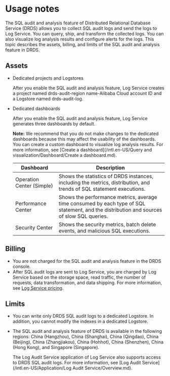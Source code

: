 # Usage notes

The SQL audit and analysis feature of Distributed Relational Database Service \(DRDS\) allows you to collect SQL audit logs and send the logs to Log Service. You can query, ship, and transform the collected logs. You can also visualize log analysis results and configure alerts for the logs. This topic describes the assets, billing, and limits of the SQL audit and analysis feature in DRDS.

## Assets

-   Dedicated projects and Logstores

    After you enable the SQL audit and analysis feature, Log Service creates a project named drds-audit-region name-Alibaba Cloud account ID and a Logstore named drds-audit-log.

-   Dedicated dashboards

    After you enable the SQL audit and analysis feature, Log Service generates three dashboards by default.

    **Note:** We recommend that you do not make changes to the dedicated dashboards because this may affect the usability of the dashboards. You can create a custom dashboard to visualize log analysis results. For more information, see [Create a dashboard](/intl.en-US/Query and visualization/Dashboard/Create a dashboard.md).

    |Dashboard|Description|
    |---------|-----------|
    |Operation Center \(Simple\)|Shows the statistics of DRDS instances, including the metrics, distribution, and trends of SQL statement executions.|
    |Performance Center|Shows the performance metrics, average time consumed by each type of SQL statement, and the distribution and sources of slow SQL queries.|
    |Security Center|Shows the security metrics, batch delete events, and malicious SQL executions.|


## Billing

-   You are not charged for the SQL audit and analysis feature in the DRDS console.
-   After SQL audit logs are sent to Log Service, you are charged by Log Service based on the storage space, read traffic, the number of requests, data transformation, and data shipping. For more information, see [Log Service pricing](https://www.alibabacloud.com/product/log-service/pricing?spm=a3c0i.139163.9288850920.1.7690637avzyiqo).

## Limits

-   You can write only DRDS SQL audit logs to a dedicated Logstore. In addition, you cannot modify the indexes in a dedicated Logstore.
-   The SQL audit and analysis feature of DRDS is available in the following regions: China \(Hangzhou\), China \(Shanghai\), China \(Qingdao\), China \(Beijing\), China \(Zhangjiakou\), China \(Hohhot\), China \(Shenzhen\), China \(Hong Kong\), and Singapore \(Singapore\).

    The Log Audit Service application of Log Service also supports access to DRDS SQL audit logs. For more information, see [Log Audit Service](/intl.en-US/Application/Log Audit Service/Overview.md).


